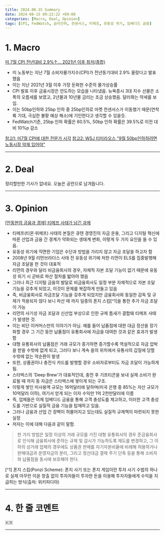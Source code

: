 ```yaml
---
title: 2024.08.15 Summary
date: 2024-08-15 09:22:22 +09:00
categories: [Macro, Deal, Opinion]
tags: [CPI, FedWatch, 금리인하, 컨센서스, 티메프, 유동성 위기, 임베디드 금융]
---
```


# 1. Macro

[미 7월 CPI 전년대비 2.9%↑... 2021년 이후 최저(종합)](https://news.einfomax.co.kr/news/articleView.html?idxno=4321356)

- 미 노동부는 지난 7월 소비자물가지수(CPI)가 전년동기대비 2.9% 올랐다고 발표했음
- 이는 지난 2021년 3월 이후 가장 둔화한 수준의 물가상승률
- CPI 발표 이후 금융시장은 안도하는 모습을 나타냈음. 뉴욕증시 3대 지수 선물은 소폭의 오름세를 보였고, 2년물과 10년물 금리는 조금 상승했음. 달러화는 약세를 보임.
- 이는 50bp인하와 25bp 인하 중 25bp인하로 마켓 컨센서스가 이동했기 때문(연착륙 기대, 극심한 불황 예상 해소)에 기인한다고 생각할 수 있을듯.
- FedWatch기준, 25bp 인하 확률은 60.5%, 50bp 인하 확률은 39.5%로 이전 대비 10%p 감소

[참고1: 미7월 CPI에 대한 전문가 시각](https://news.einfomax.co.kr/news/articleView.html?idxno=4321361)
[참고2: WSJ 티미라오스 "9월 50bp인하하려면 노동시장 악재 있어야"](https://news.einfomax.co.kr/news/articleView.html?idxno=4321363)

---

# 2. Deal

정리할만한 기사가 없네요. 오늘은 공란으로 남겨둡니다.

---

# 3. Opinion

[[안동현의 금융과 경제] 티메프 사태가 남긴 과제](https://www.mk.co.kr/news/contributors/11092969)

- 티메프(티몬·위메프) 사태의 본질은 큐텐 경영진의 자금 운용, 그리고 디지털 혁신에 따른 산업과 금융 간 경계가 약화되는 생태계 변화, 이렇게 두 가지 요인을 들 수 있음.
- 유동성 위기에 직면한 기업은 수단과 방법을 가리지 않고 자금 조달을 하고자 함
- 2008년 9월 리먼브라더스 사태 전 유동성 위기에 처한 리먼이 ELS를 집중발행해 자금 조달을 한 것이 대표적
- 리먼의 경우와 달리 비금융회사의 경우, 자체적 자본 조달 기능이 없기 때문에 유동성 위기 시 곧바로 파산 절차를 밟아야 했음
- 그러나 최근 디지털 금융의 발달로 비금융회사도 일정 부분 자체적으로 자본 조달 기능을 갖추게 되었고, 이것이 문제를 복잡하게 만들고 있음
- 즉, 비금융회사로 자금조달 기능을 갖추게 되었지만 금융회사와 동일한 감독 및 규제가 적용되자 않다 보니 파산 때 까지 일종의 폰지 스킴[^1]을 통한 추가 자금 조달이 가능
- 리먼의 사기성 자금 조달과 신산업 부상으로 인한 규제 틈새가 결합돼 티메프 사태가 발생한 것.
- 이는 비단 이커머스만의 이야기가 아님. 예를 들어 납품점에 대한 대금 정산을 장기화할 경우 그 기간 동안 납품점이 유통회사에 자금을 대여한 것과 같은 효과가 발생함
- 대형 유통회사의 납품점은 거래 규모가 증가하면 증가할수록 역설적으로 자금 압박을 받을 수밖에 없게 되고, 그러다 보니 계속 을의 위치에서 유통사의 갑질에 당할 수밖에 없는 악순환이 발생
- 또한, 상품권이나 충전식 카드를 발행할 경우 소비자로부터도 자금 조달이 가능하게 됨.
- 스타벅스의 'Deep Brew'가 대표적인데, 충전 후 기프티콘을 보내 실제 소비가 완료될 때 까지 동 자금은 스타벅스에 쌓이게 되는 구조.
- 이렇게 쌓인 미사용액 규모는 16억달러에 달하며(미국 은행 중 85%는 자산 규모가 10억달러 이하), 여기서 얻게 되는 이자 수익만 1억 2천만달러에 이름
- 즉, 업체들은 이제 임베디드 금융을 통해 고객 충성도를 제고하고, 이러한 고객 충성도를 기반으로 실질적 금융 기능을 탑재하고 있음.
- 그러나 금융과 산업 간 장벽이 허물어지고 있는데도 실질적 규제책이 마련되지 못한 실정
- 저자는 이에 대해 다음과 같이 말함.
  
> 한 가지 방법은 일정 이상의 거래 규모를 가진 대형 유통회사의 경우 준금융회사로 인식해 금융회사에 준하는 규제 및 감시가 가능하도록 제도를 변경하고, 그 이하의 상거래 업체의 경우에도 상품권 판매를 자기자본비율에 비례해 허용하거나 판매대금과 운영자금의 분리, 그리고 정산대금 결제 주기 단축 등을 통해 소비자와 납품점을 동시에 보호해야 한다.


[^1] 폰지 스킴(Ponzi Scheme): 폰지 사기 또는 폰지 게임이란 투자 사기 수법의 하나로 실제 아무런 이윤 창출 없이 투자자들이 투자한 돈을 이용해 투자자들에게 수익을 지급하는 방식(출처: 위키피디아)

---

# 4. 한 줄 코멘트

🇰🇷

---